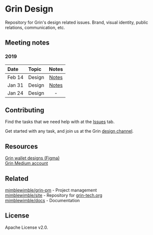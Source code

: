 # Grin Design
Repository for Grin's design related issues. Brand, visual identity, public relations, communication, etc.

## Meeting notes
### 2019
Date | Topic | Notes
|:---|:---|:---:|
Feb 14 | Design | [Notes](https://github.com/mimblewimble/design/blob/beta/notes/20190214-meeting-design.md)
Jan 31 | Design | [Notes](https://docs.google.com/document/d/19YcDA5YtFNQKJOnrqWIsArdNK14wdbLlFcpT7e6A8RI/edit#)
Jan 24 | Design | -

## Contributing
Find the tasks that we need help with at the [Issues](https://github.com/mimblewimble/design/issues) tab.

Get started with any task, and join us at the Grin [design channel](https://gitter.im/grin_community/design).

## Resources
[Grin wallet designs (Figma)](https://www.figma.com/file/n5o6ptY5FaPS1E1KmR0Bcx/Grin-web-wallet?node-id=0%3A1&redirected=1)  
[Grin Medium account](https://medium.com/grin-mimblewimble)  

## Related
[mimblewimble/grin-pm](https://github.com/mimblewimble/grin-pm) - Project management  
[mimblewimble/site](https://github.com/mimblewimble/site) - Repository for [grin-tech.org](http://grin-tech.org)  
[mimblewimble/docs](https://github.com/mimblewimble/docs) - Documentation  

## License
Apache License v2.0.

